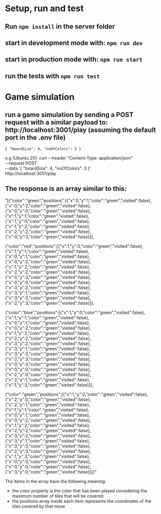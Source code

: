# Setup, run and test

## Run `npm install` in the server folder

## start in development mode with: `npm run dev`

## start in production mode with: `npm run start`

## run the tests with `npm run test`

# Game simulation 

## run a game simulation by sending a POST request with a similar payload to: http://localhost:3001/play (assuming the default port in the .env file)
`{
    "boardSize": 4,
    "noOfColors": 3
}`

e.g (Ubuntu 20): 
curl --header "Content-Type: application/json" \
  --request POST \
  --data '{ "boardSize": 4, "noOfColors": 3 }' \
  http://localhost:3001/play

## The response is an array similar to this: 
"[{"color":"green","positions":[{"x":0,"y":1,"color":"green","visited":false},{"x":0,"y":2,"color":"green","visited":false},{"x":0,"y":0,"color":"green","visited":false},{"x":1,"y":1,"color":"green","visited":false},{"x":1,"y":0,"color":"green","visited":false},{"x":1,"y":2,"color":"green","visited":false},{"x":2,"y":2,"color":"green","visited":false},{"x":0,"y":3,"color":"green","visited":false}]},

{"color":"red","positions":[{"x":1,"y":0,"color":"green","visited":false},{"x":1,"y":1,"color":"green","visited":false},{"x":0,"y":1,"color":"green","visited":false},{"x":0,"y":2,"color":"green","visited":false},{"x":1,"y":2,"color":"green","visited":false},{"x":2,"y":2,"color":"green","visited":false},{"x":0,"y":3,"color":"green","visited":false},{"x":0,"y":0,"color":"green","visited":false},{"x":3,"y":2,"color":"green","visited":false},{"x":3,"y":1,"color":"green","visited":false},{"x":3,"y":3,"color":"green","visited":false},{"x":2,"y":3,"color":"green","visited":false}]},

{"color":"blue","positions":[{"x":1,"y":0,"color":"green","visited":false},{"x":1,"y":1,"color":"green","visited":false},{"x":0,"y":1,"color":"green","visited":false},{"x":0,"y":2,"color":"green","visited":false},{"x":1,"y":2,"color":"green","visited":false},{"x":2,"y":2,"color":"green","visited":false},{"x":3,"y":2,"color":"green","visited":false},{"x":3,"y":1,"color":"green","visited":false},{"x":3,"y":3,"color":"green","visited":false},{"x":2,"y":3,"color":"green","visited":false},{"x":0,"y":3,"color":"green","visited":false},{"x":0,"y":0,"color":"green","visited":false},{"x":2,"y":0,"color":"green","visited":false},{"x":2,"y":1,"color":"green","visited":false},{"x":1,"y":3,"color":"green","visited":false}]},

{"color":"green","positions":[{"x":1,"y":0,"color":"green","visited":false},{"x":2,"y":0,"color":"green","visited":false},{"x":2,"y":1,"color":"green","visited":false},{"x":1,"y":1,"color":"green","visited":false},{"x":0,"y":1,"color":"green","visited":false},{"x":0,"y":2,"color":"green","visited":false},{"x":1,"y":2,"color":"green","visited":false},{"x":2,"y":2,"color":"green","visited":false},{"x":3,"y":2,"color":"green","visited":false},{"x":3,"y":1,"color":"green","visited":false},{"x":3,"y":3,"color":"green","visited":false},{"x":2,"y":3,"color":"green","visited":false},{"x":1,"y":3,"color":"green","visited":false},{"x":0,"y":3,"color":"green","visited":false},{"x":0,"y":0,"color":"green","visited":false},{"x":3,"y":0,"color":"green","visited":false}]}]"

The items in the array have the following meaning:
- the color property is the color that has been played considering the maximum number of tiles that will be covered
- the positions array inside each item represents the coordinates of the tiles covered by that move